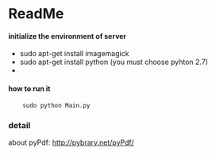 # ReadMe

#### initialize the environment of server

- sudo apt-get install imagemagick
- sudo apt-get install python (you must choose pyhton 2.7)
-

#### how to run it
```shell
    sudo python Main.py
```


### detail ####

about pyPdf:
http://pybrary.net/pyPdf/

